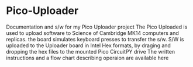 # Pico-Uploader
Documentation and s/w for my Pico Uploader project
The Pico Uploaded is used to upload software to Science of Cambridge MK14 computers
and replicas.
the board simulates keyboard presses to transfer the s/w. S/W is uploaded to the 
Uploader board in Intel Hex formats, by draging and dropping the hex files to the mounted Pico CircuitPY drive
The written instructions and a flow chart describing operaion are available here
